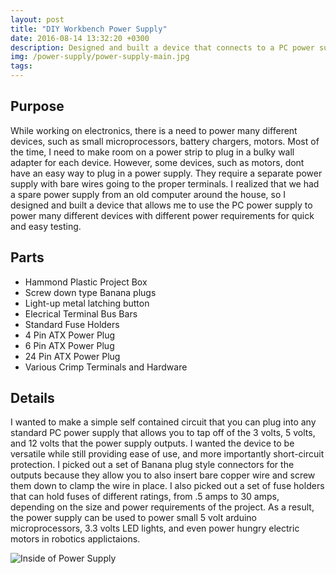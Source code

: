 ```yaml
---
layout: post
title: "DIY Workbench Power Supply"
date: 2016-08-14 13:32:20 +0300
description: Designed and built a device that connects to a PC power supply to provide multiple voltages used for running electronics.
img: /power-supply/power-supply-main.jpg
tags:
---
```


## Purpose
While working on electronics, there is a need to power many different devices, such as small microprocessors, battery chargers, motors. Most of the time, I need to make room on a power strip to plug in a bulky wall adapter for each device. However, some devices, such as motors, dont have an easy way to plug in a power supply. They require a separate power supply with bare wires going to the proper terminals. I realized that we had a spare power supply from an old computer around the house, so I designed and built a device that allows me to use the PC power supply to power many different devices with different power requirements for quick and easy testing.

## Parts
* Hammond Plastic Project Box
* Screw down type Banana plugs
* Light-up metal latching button
* Elecrical Terminal Bus Bars
* Standard Fuse Holders
* 4 Pin ATX Power Plug
* 6 Pin ATX Power Plug
* 24 Pin ATX Power Plug
* Various Crimp Terminals and Hardware

## Details
I wanted to make a simple self contained circuit that you can plug into any standard PC power supply that allows you to tap off of the 3 volts, 5 volts, and 12 volts that the power supply outputs. I wanted the device to be versatile while still providing ease of use, and more importantly short-circuit protection. I picked out a set of Banana plug style connectors for the outputs because they allow you to also insert bare copper wire and screw them down to clamp the wire in place. I also picked out a set of fuse holders that can hold fuses of different ratings, from .5 amps to 30 amps, depending on the size and power requirements of the project. As a result, the power supply can be used to power small 5 volt arduino microprocessors, 3.3 volts LED lights, and even power hungry electric motors in robotics applictaions.

![Inside of Power Supply](http://wbenb.github.io/assets/img/power-supply/power-supply-inside.jpg)

